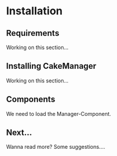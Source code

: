 Installation
============

Requirements
------------

Working on this section...

Installing CakeManager
----------------------

Working on this section...

Components
----------

We need to load the Manager-Component.

Next...
-------

Wanna read more? Some suggestions....
